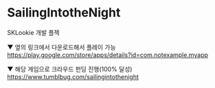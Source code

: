 # SailingIntotheNight
SKLookie 개발 플젝

▼ 옆의 링크에서 다운로드해서 플레이 가능
https://play.google.com/store/apps/details?id=com.notexample.myapp

▼ 해당 게임으로 크라우드 펀딩 진행(100% 달성)
https://www.tumblbug.com/sailingintothenight

